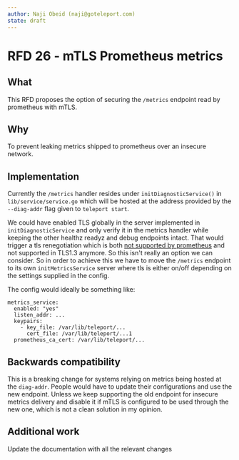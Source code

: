 ```yaml
---
author: Naji Obeid (naji@goteleport.com)
state: draft
---
```


# RFD 26 - mTLS Prometheus metrics

## What

This RFD proposes the option of securing the `/metrics` endpoint read by prometheus with mTLS.

## Why

To prevent leaking metrics shipped to prometheus over an insecure network.

## Implementation

Currently the `/metrics` handler resides under `initDiagnosticService()` in `lib/service/service.go` which will be hosted at the address provided by the `--diag-addr` flag given to `teleport start`.

We could have enabled TLS globally in the server implemented in `initDiagnosticService` and only verify it in the metrics handler while keeping the other healthz readyz and debug endpoints intact. That would trigger a tls renegotiation which is both [not supported by prometheus](https://github.com/prometheus/prometheus/issues/1998) and not supported in TLS1.3 anymore. So this isn't really an option we can consider.
So in order to achieve this we have to move the `/metrics` endpoint to its own `initMetricsService` server where tls is either on/off depending on the settings supplied in the config.

The config would ideally be something like:
```
metrics_service:
  enabled: "yes"
  listen_addr: ...
  keypairs:
    - key_file: /var/lib/teleport/...
      cert_file: /var/lib/teleport/...1
  prometheus_ca_cert: /var/lib/teleport/...
```

## Backwards compatibility

This is a breaking change for systems relying on metrics being hosted at the `diag-addr`. People would have to update their configurations and use the new endpoint.
Unless we keep supporting the old endpoint for insecure metrics delivery and disable it if mTLS is configured to be used through the new one, which is not a clean solution in my opinion.

## Additional work

Update the documentation with all the relevant changes
